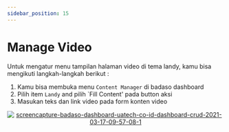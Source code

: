 ```yaml
---
sidebar_position: 15
---
```


# Manage Video

Untuk mengatur menu tampilan halaman video di tema landy, kamu bisa mengikuti langkah-langkah berikut :
1. Kamu bisa membuka menu `Content Manager` di badaso dashboard
2. Pilih item `Landy` and pilih `Fill Content' pada button aksi
3. Masukan teks dan link video pada form konten video
<p align="center">
   <a href="https://badaso-docs.uatech.co.id/">
    <img src="http://localhost:3000/img/video-content.png" alt="screencapture-badaso-dashboard-uatech-co-id-dashboard-crud-2021-03-17-09-57-08-1" />
  </a>
</p>
